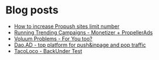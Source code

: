 # Blog posts
<!-- BLOG-POST-LIST:START -->
- [How to increase Propush sites limit number](https://afflift.com/f/threads/how-to-increase-propush-sites-limit-number.10126/)
- [Running Trending Campaigns - Monetizer + PropellerAds](https://afflift.com/f/threads/running-trending-campaigns-monetizer-propellerads.5091/)
- [Voluum Problems - For You too?](https://afflift.com/f/threads/voluum-problems-for-you-too.10124/)
- [Dao.AD - top platform for push&amp;inpage and pop traffic](https://afflift.com/f/threads/dao-ad-top-platform-for-push-inpage-and-pop-traffic.5708/)
- [TacoLoco - BackUnder Test](https://afflift.com/f/threads/tacoloco-backunder-test.10080/)
<!-- BLOG-POST-LIST:END -->
